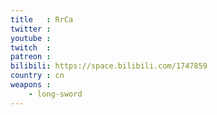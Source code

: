 ```yaml
---
title   : RrCa
twitter :
youtube :
twitch  :
patreon :
bilibili: https://space.bilibili.com/1747859
country : cn
weapons :
    - long-sword
---
```

